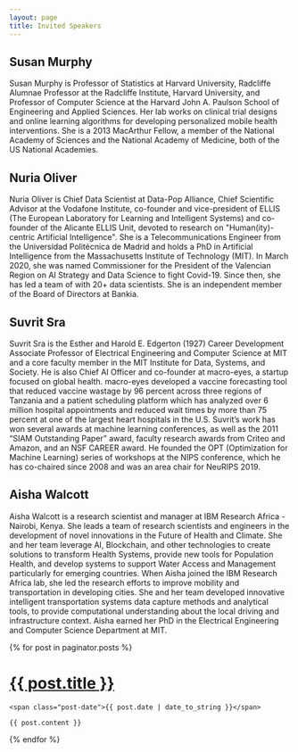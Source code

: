```yaml
---
layout: page
title: Invited Speakers
---
```


## Susan Murphy

Susan Murphy is Professor of Statistics at Harvard University, Radcliffe Alumnae Professor at the Radcliffe Institute, Harvard University, and Professor of Computer Science at the Harvard John A. Paulson School of Engineering and Applied Sciences.  Her lab works on clinical trial designs and online learning algorithms for developing personalized mobile health interventions.   She is a 2013 MacArthur Fellow, a member of the National Academy of Sciences and the National Academy of Medicine, both of the US National Academies. 

## Nuria Oliver

Nuria Oliver is Chief Data Scientist at Data-Pop Alliance, Chief Scientific Advisor at the Vodafone Institute, co-founder and vice-president of ELLIS (The European Laboratory for Learning and Intelligent Systems) and co-founder of the Alicante ELLIS Unit, devoted to research on "Human(ity)-centric Artificial Intelligence".  She is a Telecommunications Engineer from the Universidad Politécnica de Madrid and holds a PhD in Artificial Intelligence from the Massachusetts Institute of Technology (MIT).  In March 2020, she was named Commissioner for the President of the Valencian Region on AI Strategy and Data Science to fight Covid-19. Since then, she has led a team of with 20+ data scientists. She is an independent member of the Board of Directors at Bankia.

## Suvrit Sra

Suvrit Sra is the Esther and Harold E. Edgerton (1927) Career Development Associate Professor of Electrical Engineering and Computer Science at MIT and a core faculty member in the MIT Institute for Data, Systems, and Society. He is also Chief AI Officer and co-founder at macro-eyes, a startup focused on global health. macro-eyes developed a vaccine forecasting tool that reduced vaccine wastage by 96 percent across three regions of Tanzania  and a patient scheduling platform which has analyzed over 6 million hospital appointments and reduced wait times by more than 75 percent at one of the largest heart hospitals in the U.S. Suvrit’s work has won several awards at machine learning conferences, as well as the 2011 “SIAM Outstanding Paper” award, faculty research awards from Criteo and Amazon, and an NSF CAREER award. He founded the OPT (Optimization for Machine Learning) series of workshops at the NIPS conference, which he has co-chaired since 2008 and was an area chair for NeuRIPS 2019.

## Aisha Walcott
Aisha Walcott is a research scientist and manager at IBM Research Africa - Nairobi, Kenya. She leads a team of research scientists and engineers in the development of novel innovations in the Future of Health and Climate. She and her team leverage AI, Blockchain, and other technologies to create solutions to transform Health Systems, provide new tools for Population Health, and develop systems to support Water Access and Management particularly for emerging countries. When Aisha joined the IBM Research Africa lab, she led the research efforts to improve mobility and transportation in developing cities. She and her team developed innovative intelligent transportation systems data capture methods and analytical tools, to provide computational understanding about the local driving and infrastructure context. Aisha earned her PhD in the Electrical Engineering and Computer Science Department at MIT.


<div class="posts">
  {% for post in paginator.posts %}
  <div class="post">
    <h1 class="post-title">
      <a href="{{ post.url }}">
        {{ post.title }}
      </a>
    </h1>

    <span class="post-date">{{ post.date | date_to_string }}</span>

    {{ post.content }}
  </div>
  {% endfor %}
</div>


